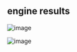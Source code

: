 ## engine results  

![image](https://github.com/user-attachments/assets/adb50fc3-8b9f-41b6-ab95-7823c7b625ca)

![image](https://github.com/user-attachments/assets/db76f3e1-09e7-4398-b730-eb3492fe1ff4)
